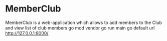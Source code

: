 # MemberClub
MemberClub is a web-application which allows to add members to the Club and view list of club members
go mod vendor
go run main go
default url http://127.0.0.1:8000/